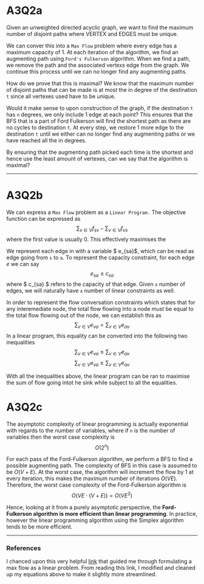 # A3Q2a

Given an unweighted directed acyclic graph, we want to find the maximum number of disjoint paths where VERTEX and EDGES must be unique.

We can conver this into a `Max Flow` problem where every edge has a maximum capacity of 1. At each iteration of the algorithm, we find an augmenting path using `Ford's Fulkerson` algorithm. When we find a path, we remove the path and the associated vertexs edge from the graph. We continue this process until we can no longer find any augmenting paths.

How do we prove that this is maximal? We know that the maximum number of disjoint paths that can be made is at most the in degree of the destination `t` since all vertexes used have to be unique.

Would it make sense to upon construction of the graph, if the destination `t` has `n` degrees, we only include 1 edge at each point? This ensures that the BFS that is a part of Ford Fulkerson will find the shortest path as there are no cycles to destination `t`. At every step, we restore 1 more edge to the destination `t` until we either can no longer find any augmenting paths or we have reached all the in degrees.

By ensuring that the augmenting path picked each time is the shortest and hence use the least amount of vertexes, can we say that the algorithm is maximal? 

---

# A3Q2b
We can express a `Max Flow` problem as a `Linear Program.` The objective function can be expressed as
$$
\sum_{v\in V} f_{sv} - \sum_{v\in V} f_{vs}
$$
where the first value is usually 0. This effectively maximises the 

We represent each edge in with a variable $ e_{sa}$, which can be read as edge going from `s` to `a`. To represent the capacity constraint, for each edge $e$ we can say
$$ e_{sa} \le c_{sa} $$
where $ c_{sa} $ refers to the capacity of that edge. Given `x` number of edges, we will naturally have `x` number of linear constraints as well.

In order to represent the flow conversation constraints which states that for any interemediate node, the total flow flowing into a node must be equal to the total flow flowing out of the node, we can establish this as
$$ \sum_{v\in V} e_{va} = \sum_{v\in V} e_{av} $$ 
In a linear program, this equality can be converted into the following two inequalities
$$  \sum_{v\in V} e_{va} \le \sum_{v\in V} e_{av} $$
$$  \sum_{v\in V} e_{va} \ge \sum_{v\in V} e_{av} $$

With all the inequalities above, the linear program can be ran to maximise the sum of flow going intot he sink while subject to all the equalities.

# A3Q2c 

The asymptotic complexity of linear programming is actually exponential with regards to the number of variables, where if `n` is the number of variables then the worst case complexity is $$O(2^n)$$

For each pass of the Ford-Fulkerson algorithm, we perform a BFS to find a possible augmenting path. The complexity of BFS in this case is assumed to be $O(V+E)$. At the worst case, the algorithm will increment the flow by 1 at every iteration, this makes the maximum number of iterations $O(VE)$. Therefore, the worst case complexity of the Ford-Fulkerson algorithm is $$O(VE \cdot (V + E)) =  O(VE^2)$$

Hence, looking at it from a purely asymptotic perspective, the **Ford-Fulkerson algorithm is more efficient than linear programming**. In practice, however the linear programming algorithm using the Simplex algorithm tends to be more efficient. 

---

### References
I chanced upon this very helpful [link](http://www.cs.emory.edu/~cheung/Courses/253/Syllabus/NetFlow/max-flow-lp.html) that guided me through formulating a max flow as a linear problem. From reading this link, I modified and cleaned up my equations above to make it slightly more streamlined.
